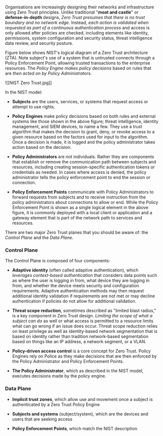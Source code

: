Organisations are increasingly designing their networks and infrastructure using Zero Trust principles. Unlike traditional "**moat and castle**" or **defense-in-depth** designs, *Zero Trust presumes that there is no trust boundary and no network edge*. Instead, *each action is validated when requested as part of a continuous authentication process* and access is only allowed after policies are checked, including elements like identity, permissions, system configuration and security status, threat intelligence data review, and security posture.

Figure below shows NIST's logical diagram of a Zero Trust architecture (ZTA). Note subject's use of a system that is untrusted connects through a Policy Enforcement Point, allowing trusted transactions to the enterprise resources. The *Policy Engine makes policy decisions* based on rules that are *then acted on by Policy Administrators*.

![[NIST Zero Trust.jpg]]

In the NIST model:

- **Subjects** are the users, services, or systems that request access or attempt to use rights.
  
- **Policy Engines** make policy decisions based on both rules and external systems like those shown in the above figure; threat intelligence, identity management, and SIEM devices, to name a few. They use a trust algorithm that makes the decision to grant, deny, or revoke access to a given resource based on the factors used for input to the algorithm. Once a decision is made, it is logged and the policy administrator takes action based on the decision.
  
- **Policy Administrators** are not individuals. Rather they are components that establish or remove the communication path between subjects and resources, including creating session-specific authentication tokens or credentials as needed. In cases where access is denied, the policy administrator tells the policy enforcement point to end the session or connection.
  
- **Policy Enforcement Points** communicate with Policy Administrators to forward requests from subjects and to receive instruction from the policy administrators about connections to allow or end. While the Policy Enforcement Point is shown as a single logical element in the above figure, it is commonly deployed with a local client or application and a gateway element that is part of the network path to services and resources.

There are two major Zero Trust planes that you should be aware of: the *Control Plane* and the *Data Plane*.

### Control Plane

The Control Plane is composed of four components:

- **Adaptive identity** (often called adaptive authentication), which *leverages context-based authentication* that considers data points such as where the user is logging in from, what device they are logging in from, and whether the device meets security and configuration requirements. Adaptive authentication methods may then request additional identity validation if requirements are not met or may decline authentication if policies do not allow for additional validation.
  
- **Threat scope reduction**, sometimes described as "limited blast radius," is a key component in Zero Trust design. *Limiting the scope of what a subject can do* as well or what access is permitted to a resource limits what can go wrong if an issue does occur. Threat scope reduction relies on least privilege as well as identity-based network segmentation that is based on identity rather than tradition network-based segmentation based on things like an IP address, a network segment, or a VLAN.
  
- **Policy-driven access control** is a core concept for Zero Trust. Policy Engines rely on Police as they make decisions that are then enforced by the Policy Administrator and Policy Enforcement Points.
  
- **The Policy Administrator**, which as described in the NIST model, executes decisions made by the policy engine.

### Data Plane

- **Implicit trust zones**, which allow use and movement once a subject is authenticated by a Zero Trust Policy Engine
  
- **Subjects and systems** (subject/system), which are the devices and users that are seeking access
  
- **Policy Enforcement Points**, which match the NIST description